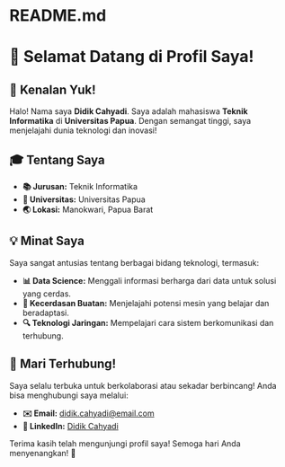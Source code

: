 # README.md
# 👋 Selamat Datang di Profil Saya!

## 🌟 Kenalan Yuk!

Halo! Nama saya **Didik Cahyadi**. Saya adalah mahasiswa **Teknik Informatika** di **Universitas Papua**. Dengan semangat tinggi, saya menjelajahi dunia teknologi dan inovasi!

## 🎓 Tentang Saya

- **📚 Jurusan:** Teknik Informatika
- **🏫 Universitas:** Universitas Papua
- **🌏 Lokasi:** Manokwari, Papua Barat

## 💡 Minat Saya

Saya sangat antusias tentang berbagai bidang teknologi, termasuk:

- **📊 Data Science:** Menggali informasi berharga dari data untuk solusi yang cerdas.
- **🤖 Kecerdasan Buatan:** Menjelajahi potensi mesin yang belajar dan beradaptasi.
- **🔍 Teknologi Jaringan:** Mempelajari cara sistem berkomunikasi dan terhubung.

## 🌈 Mari Terhubung!

Saya selalu terbuka untuk berkolaborasi atau sekadar berbincang! Anda bisa menghubungi saya melalui:

- **✉️ Email:** [didik.cahyadi@email.com](mailto:didik.cahyadi@email.com)
- **🔗 LinkedIn:** [Didik Cahyadi](https://www.linkedin.com/in/didikcahyadi)

Terima kasih telah mengunjungi profil saya! Semoga hari Anda menyenangkan! 🌟
